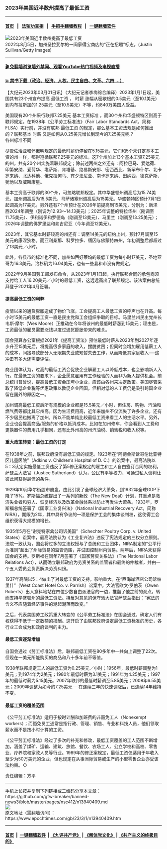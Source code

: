 ### 2023年美国近半数州提高了最低工资
------------------------

#### [首页](https://github.com/gfw-breaker/banned-news3/blob/master/README.md) &nbsp;&nbsp;|&nbsp;&nbsp; [法轮功真相](https://github.com/begood0513/basic/blob/master/README.md)  &nbsp;&nbsp;|&nbsp;&nbsp; [手把手翻墙教程](https://github.com/gfw-breaker/guides/wiki)  &nbsp;&nbsp;|&nbsp;&nbsp; [一键翻墙软件](https://github.com/gfw-breaker/nogfw/blob/master/README.md)  



<div><img alt="2023年美国近半数州提高了最低工资" class="attachment-djy_600_400 size-djy_600_400 wp-post-image" src="https://i.epochtimes.com/assets/uploads/2023/03/id13940413-Employment-jobs-market-1413116867--600x400.jpg"/>
<div class="caption">
 2022年8月5日，加州圣拉斐尔的一间家得宝商店的“正在招聘”标志。(Justin Sullivan/Getty Images)
</div></div><hr/>

#### [ 🎬  免翻墙浏览墙外禁闻、观看YouTube热门视频及电视直播](https://github.com/gfw-breaker/HelloWorld)

#### [ 💥  禁书下载（政治、经济、人权、民主自由、文革、六四 ...）](https://github.com/gfw-breaker/books/blob/master/README.md)

<div><p>
 【大纪元2023年03月01日讯】（大纪元记者李梅综合编译）2023年1月1日起，美国共有23个州宣布提高
 <ok href="https://www.epochtimes.com/gb/tag/%E6%9C%80%E4%BD%8E%E5%B7%A5%E8%B5%84.html">
  最低工资
 </ok>
 ，
 <ok href="https://www.epochtimes.com/gb/tag/%E6%97%B6%E8%96%AA.html">
  时薪
 </ok>
 涨幅从密歇根的0.5美元（至10.1美元）到内布拉斯加的1.25美元（至10.5美元）不等，约840万美国人受益。
</p>
<p>
 美国现有20个州采行联邦7.25美元
 <ok href="https://www.epochtimes.com/gb/tag/%E5%9F%BA%E6%9C%AC%E5%B7%A5%E8%B5%84%E6%A0%87%E5%87%86.html">
  基本工资标准
 </ok>
 ，而30个州和华盛顿特区则高于联邦规定。在1938年《公平劳工标准法》（Fair Labor Standards Act，简称FLSA）实行前，并没有联邦
 <ok href="https://www.epochtimes.com/gb/tag/%E6%9C%80%E4%BD%8E%E5%B7%A5%E8%B5%84.html">
  最低工资
 </ok>
 的规定，那么基本工资法规是如何推出的？联邦基本
 <ok href="https://www.epochtimes.com/gb/tag/%E6%97%B6%E8%96%AA.html">
  时薪
 </ok>
 又是如何从0.25美元增长到现今的7.25美元呢？
 <br/>
 各州标准不同
</p>
<p>
 尽管佐治亚和怀俄明规定的最低时薪仍停留在5.15美元，它们和5个未订定基本工资的州一样，都得遵循联邦7.25美元的标准。这7个州加上13个基本工资7.25美元的州，共有20个州实施着联邦规定；除前述两州之外还有：阿拉巴马、爱达荷、印第安纳、爱荷华、堪萨斯、肯塔基、路易斯安那、密西西比、新罕布什尔、北卡罗来纳、北达科他、俄克拉何马、宾夕法尼亚、南卡罗来纳、田纳西、德克萨斯、犹他以及威斯康星。
</p>
<p>
 基本工资高于联邦的30个州，可忽略联邦规定。其中华盛顿州调高后为15.74美元，加州调高后为15.5美元，马萨诸塞州调高后为15美元。华盛顿特区预计7月1日起调高为17美元。另外还有7个州预计在2026年前提高到15美元，分别为：新泽西2024年调整（刚调为12.93～14.13美元）；2025年调整的特拉华州（刚调至11.75美元）、伊利诺伊和罗德岛（刚调至13美元）、马里兰（刚调至13.25美元）；2026年调整的佛罗里达和弗吉尼亚（今年调至12美元）。
</p>
<p>
 2023年，其它基本时薪较高的州还有：调至14美元的纽约上州，预计7月调至15美元的康涅狄格。而亚利桑那、科罗拉多、缅因与佛蒙特四州，年初调整后都超过了13美元／小时。
</p>
<p>
 此外，各县市的标准也不同，加州如西好莱坞的最低工资为每小时17美元，圣地亚哥为16.3美元，洛杉矶为16.04美元，也有一些县和市没有做规定。
</p>
<p>
 2022年9月美国劳工部发布命令，从2023年1月1日起，执行联邦合同的承包商须支付给工人16.20美元／小时的最低工资，这远远高出了联邦规定。该法案由总统拜登于2021年4月签署。
</p>
<h4>
 提高最低工资的利弊
</h4>
<p>
 疫情以来的通货膨胀造成了物价飞涨，工会提高工人最低工资的呼声也在升高。每小时15美元的最低工资一直是民主党和工会组织争取的目标。马里兰州民主党州长韦斯‧摩尔（Wes Moore）正推动在今年将该州的最低时薪涨到15美元；理由是，工资最低的雇员需要涨钱以度过通货膨胀带来的难关。
</p>
<p>
 国会预算办公室根据2021年《提高工资法》预估最低时薪从2023年到2027年逐步升至15美元后，将提高很多家庭的收入，摆脱贫困；但同时会增加雇用低薪工人的成本，间接导致部分人无限期失业或短暂失去工作，从而降低其家庭收入──这冲击有多大还需要评估。
</p>
<p>
 商业团体认为，过高的最低工资会促使企业解雇工人以降低成本，也会影响新人入行。在最低工资的要求下，企业愿意雇用有工作经验的人而非为新人提供机会。前总统川普曾说，提高最低工资会压垮小企业，应该由各州来决定政策。美国尽管采取了降低企业税等优惠政策以敦促企业回国，但相对低的人工费仍是吸引跨国企业留在国外的原因之一。
</p>
<p>
 加州调高最低工资后所有规模的企业都是15.5美元／小时，但住房、购物、汽油和燃气费等都比其它州高。因为生活费用高，近年来加州不仅流失了许多企业，还有不少居民也搬离了加州，所以不能单纯比较最低工资来看工人的生活水平。另外，企业也会提高商品/服务的价格以抵消成本。比如在加州修车，你会看到人工费和更换器件的费用几乎相同，还有比外州高的州汽油税、销售税和收入税等。
</p>
<h4>
 重大政策转变：最低工资的订定
</h4>
<p>
 在1938年之前，联邦政府没有最低工资的规定。1923年在“阿德金斯诉哥伦比亚特区儿童医院”（Adkins v. Children’s Hospital of D. C.）的讼案中，最高法院以5：3认定实施最低工资违反了第5修正案规定的雇主和工人自由签订合同的权利。萨瑟兰大法官（Justice Sutherland）认为，公民有平等权力，可通过私人谈判让彼此间获得最佳的条件。
</p>
<p>
 1929年10月华尔街股市崩盘，由此引发了全球经济大萧条，到1932年全球GDP下降了15%。罗斯福总统提出了一系列的新政（The New Deal）计划，其重点是救济失业者和穷人、恢复经济以及改革金融体系以防止再发生大萧条。1933年，罗斯福总统签署了《国家工业复兴法》（National Industrial Recovery Act，简称NIRA），期限为2年，其中具有争议的一项是保护工会的集体谈判权，这使得工会组织获得大规模的增长。
</p>
<p>
 1935年5月在“谢克特家禽公司诉美国”（Schechter Poultry Corp. v. United States）讼案中，最高法院认为《工业复兴法》违反了宪法规定的三权分立原则。法院一致认为，国会将过多的立法权授与了总统和工业团体，NIRA制定的“公平行为准则”超出了州际贸易的监管范围，并试图控制州内贸易。两年后，NIRA未获得国会的支持。罗斯福在同年7月签署了《国家劳资关系法》（The National Labor Relations Act），从而确立联邦政府为劳资关系的监管者和最终的仲裁者，并由一个五人委员会负责解决劳资纠纷。
</p>
<p>
 1937年高院以5：4做出了对最低工资的支持，影响重大。在“西海岸酒店公司诉帕里什”（West Coast Hotel Co. v. Parrish）讼案中，大法官欧文·罗伯茨（Owen Roberts）出人意料地站在四位少数自由派法官的一边，推翻了他之前的观点，转而支持华盛顿州的最低工资法。持反对意见的保守派大法官萨瑟兰指出：“宪法的含义不应随着经济事件的潮起潮落而改变。”
</p>
<p>
 之后，代表美国劳工政策重大转变的《公平劳工标准法》在国会通过，确定人们有权获得不低于一定数额的报酬。这开启了由联邦政府设定最低工资标准的历史，各行业工会成为和政府谈判的主力。
</p>
<h4>
 最低工资逐渐增加
</h4>
<p>
 自国会通过《劳工标准法》后，联邦最低工资在80多年中一共向上调整了22次。但现在一美元所能购买的商品和八十多年前不等值。
</p>
<p>
 1938年联邦规定工人的最低工资为0.25美元／小时；1956年，最低时薪调整为1美元；到1974年为2美元；1980年最低时薪为3.1美元；1991年为4.25美元；1997年的最低时薪为5.15美元。2007年联邦的最低时薪调至5.85美元；2008年6.55美元；2009年调整为如今的7.25美元──在连续三年的快速调涨后，已连续14年维持不变。
</p>
<h4>
 最低工资的覆盖范围
</h4>
<p>
 《公平劳工标准法》适用于按时计酬和加班费的非豁免工人（Nonexempt workers）；而豁免员工通常是指行政、管理、销售、专业和科技人员，他们领取薪水而不是按小时计算的工资。
</p>
<p>
 《公平劳工标准法》经过了多次的补充和修改，最低工资覆盖的工人范围不断增加，涵盖了煤矿、运输、建筑、旅馆、餐饮、农场工人、公立学校和高校、零售业、疗养院和家政人员等行业。1989年的修正案规定，最低工资仅适用于年收入至少为50万美元的企业，但也规定在从事洲际贸易或生产的小型零售企业亦受该法约束。◇
</p>
<p>
 责任编辑：方平
</p>
</div>
<hr/>
手机上长按并复制下列链接或二维码分享本文章：<br/>
https://github.com/gfw-breaker/banned-news3/blob/master/pages/nsc412/n13940409.md <br/>
<a href='https://github.com/gfw-breaker/banned-news3/blob/master/pages/nsc412/n13940409.md'><img src='https://github.com/gfw-breaker/banned-news3/blob/master/pages/nsc412/n13940409.md.png'/></a> <br/>
原文地址（需翻墙访问）：https://www.epochtimes.com/gb/23/3/1/n13940409.htm


------------------------
#### [首页](https://github.com/gfw-breaker/banned-news3/blob/master/README.md) &nbsp;|&nbsp; [一键翻墙软件](https://github.com/gfw-breaker/nogfw/blob/master/README.md) &nbsp;| [《九评共产党》](https://github.com/gfw-breaker/9ping.md/blob/master/README.md#九评之一评共产党是什么) | [《解体党文化》](https://github.com/gfw-breaker/jtdwh.md/blob/master/README.md) | [《共产主义的终极目的》](https://github.com/gfw-breaker/gczydzjmd.md/blob/master/README.md)


<img src='http://gfw-breaker.win/banned-news3/pages/nsc412/n13940409.md' width='0px' height='0px'/>